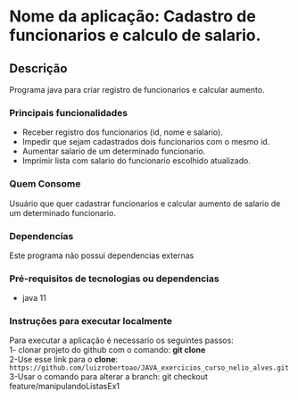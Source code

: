 # Nome da aplicação: Cadastro de funcionarios e calculo de salario.

## Descrição
Programa java para criar registro de funcionarios e calcular aumento.

### Principais funcionalidades
- Receber registro dos funcionarios (id, nome e salario).
- Impedir que sejam cadastrados dois funcionarios com o mesmo id.
- Aumentar salario de um determinado funcionario.
- Imprimir lista com salario do funcionario escolhido atualizado.

### Quem Consome
Usuário que quer cadastrar funcionarios e calcular aumento de salario de um determinado funcionario.

### Dependencias
Este programa não possui dependencias externas

### Pré-requisitos de tecnologias ou dependencias
- java 11

### Instruções para executar localmente
Para executar a aplicação é necessario os seguintes passos:\
1- clonar projeto do github com o comando: **git clone** \
2-Use esse link para o **clone**:
`https://github.com/luizrobertoao/JAVA_exercicios_curso_nelio_alves.git` \
3-Usar o comando para alterar a branch: git checkout feature/manipulandoListasEx1 
